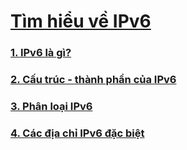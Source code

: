 # [Tìm hiểu về IPv6](https://github.com/huybmt2602/Thuc-tap-2023/blob/main/HuyNV/7.%20IPv6/Docs/IPv6.md#t%C3%ACm-hi%E1%BB%83u-v%E1%BB%81-ipv6)
### [1. IPv6 là gì?](https://github.com/huybmt2602/Thuc-tap-2023/blob/main/HuyNV/7.%20IPv6/Docs/IPv6.md#1-ipv6-l%C3%A0-g%C3%AC)
### [2. Cấu trúc - thành phần của IPv6](https://github.com/huybmt2602/Thuc-tap-2023/blob/main/HuyNV/7.%20IPv6/Docs/IPv6.md#2-c%E1%BA%A5u-tr%C3%BAc---th%C3%A0nh-ph%E1%BA%A7n-c%E1%BB%A7a-ipv6)
### [3. Phân loại IPv6](https://github.com/huybmt2602/Thuc-tap-2023/blob/main/HuyNV/7.%20IPv6/Docs/IPv6.md#3-ph%C3%A2n-lo%E1%BA%A1i-ipv6)
### [4. Các địa chỉ IPv6 đặc biệt](https://github.com/huybmt2602/Thuc-tap-2023/blob/main/HuyNV/7.%20IPv6/Docs/IPv6.md#4-c%C3%A1c-%C4%91%E1%BB%8Ba-ch%E1%BB%89-ipv6-%C4%91%E1%BA%B7c-bi%E1%BB%87t)